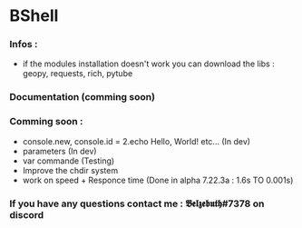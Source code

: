 # BShell

### Infos :
* if the modules installation doesn't work you can download the libs : geopy, requests, rich, pytube

### Documentation (comming soon)

### Comming soon :
* console.new, console.id = 2.echo Hello, World! etc... (In dev)
* parameters (In dev) 
* var commande (Testing)
* Improve the chdir system
* work on speed + Responce time (Done in alpha 7.22.3a : 1.6s TO 0.001s)

### If you have any questions contact me : 𝕭𝖊𝖑𝖟𝖊𝖇𝖚𝖙𝖍#7378 on discord
